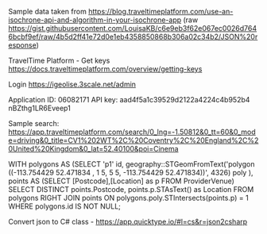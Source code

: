 ﻿Sample data taken from https://blog.traveltimeplatform.com/use-an-isochrone-api-and-algorithm-in-your-isochrone-app (raw https://gist.githubusercontent.com/LouisaKB/c6e9eb3f62e067ec0026d7646bcbf9ef/raw/4b5d2ff41e72d0e1eb4358850868b306a02c34b2/JSON%20response)

TravelTime Platform - 
Get keys https://docs.traveltimeplatform.com/overview/getting-keys

Login https://igeolise.3scale.net/admin

Application ID: 06082171
API key:  aad4f5a1c39529d2122a4224c4b952b4
nBZthg1LR6Eveep1


Sample search:
 https://app.traveltimeplatform.com/search/0_lng=-1.50812&0_tt=60&0_mode=driving&0_title=CV1%202WT%2C%20Coventry%2C%20England%2C%20United%20Kingdom&0_lat=52.40100&poi=Cinema

WITH polygons
 AS (SELECT 'p1' id, 
            geography::STGeomFromText('polygon ((-113.754429 52.471834 , 1 5, 5 5, -113.754429 52.471834))', 4326) poly
),
 points
 AS (SELECT [Postcode],[Location] as p FROM ProviderVenue)
 SELECT DISTINCT 
        points.Postcode, 
        points.p.STAsText() as Location
 FROM polygons
      RIGHT JOIN points ON polygons.poly.STIntersects(points.p) = 1
 WHERE polygons.id IS NOT NULL;

Convert json to C# class - https://app.quicktype.io/#l=cs&r=json2csharp
